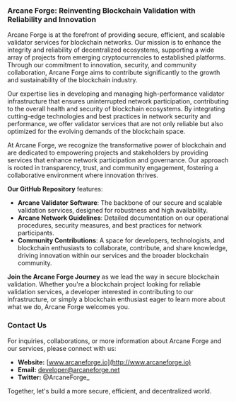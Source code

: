 ### Arcane Forge: Reinventing Blockchain Validation with Reliability and Innovation

Arcane Forge is at the forefront of providing secure, efficient, and scalable validator services for blockchain networks. Our mission is to enhance the integrity and reliability of decentralized ecosystems, supporting a wide array of projects from emerging cryptocurrencies to established platforms. Through our commitment to innovation, security, and community collaboration, Arcane Forge aims to contribute significantly to the growth and sustainability of the blockchain industry.

Our expertise lies in developing and managing high-performance validator infrastructure that ensures uninterrupted network participation, contributing to the overall health and security of blockchain ecosystems. By integrating cutting-edge technologies and best practices in network security and performance, we offer validator services that are not only reliable but also optimized for the evolving demands of the blockchain space.

At Arcane Forge, we recognize the transformative power of blockchain and are dedicated to empowering projects and stakeholders by providing services that enhance network participation and governance. Our approach is rooted in transparency, trust, and community engagement, fostering a collaborative environment where innovation thrives.

**Our GitHub Repository** features:
- **Arcane Validator Software**: The backbone of our secure and scalable validation services, designed for robustness and high availability.
- **Arcane Network Guidelines**: Detailed documentation on our operational procedures, security measures, and best practices for network participants.
- **Community Contributions**: A space for developers, technologists, and blockchain enthusiasts to collaborate, contribute, and share knowledge, driving innovation within our services and the broader blockchain community.

**Join the Arcane Forge Journey** as we lead the way in secure blockchain validation. Whether you're a blockchain project looking for reliable validation services, a developer interested in contributing to our infrastructure, or simply a blockchain enthusiast eager to learn more about what we do, Arcane Forge welcomes you.

### Contact Us
For inquiries, collaborations, or more information about Arcane Forge and our services, please connect with us:

- **Website:** [www.arcaneforge.io](http://www.arcaneforge.io)
- **Email:** developer@arcaneforge.net
- **Twitter:** @ArcaneForge_

Together, let's build a more secure, efficient, and decentralized world.